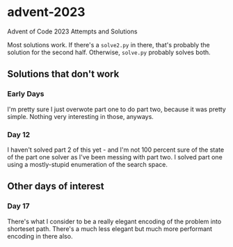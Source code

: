 # advent-2023
Advent of Code 2023 Attempts and Solutions

Most solutions work. If there's a `solve2.py` in there, that's probably the solution for the second half. Otherwise, `solve.py` probably solves both.

## Solutions that don't work
### Early Days
I'm pretty sure I just overwote part one to do part two, because it was pretty simple. Nothing very interesting in those, anyways.

### Day 12
I haven't solved part 2 of this yet - and I'm not 100 percent sure of the state of the part one solver as I've been messing with part two. I solved part one using a mostly-stupid enumeration of the search space.

## Other days of interest 
### Day 17
There's what I consider to be a really elegant encoding of the problem into shorteset path. There's a much less elegant but much more performant encoding in there also.
